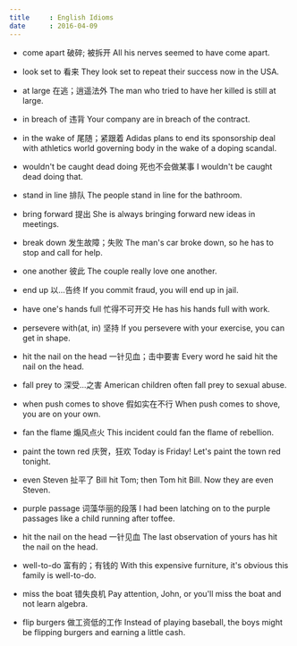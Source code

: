 ```yaml
---
title     : English Idioms
date      : 2016-04-09
---
```


- come apart  破碎; 被拆开
  All his nerves seemed to have come apart.

- look set to  看来
  They look set to repeat their success now in the USA.

- at large  在逃；逍遥法外
  The man who tried to have her killed is still at large.

- in breach of  违背
  Your company are in breach of the contract.

- in the wake of  尾随；紧跟着
  Adidas plans to end its sponsorship deal with athletics world governing body in the wake of a doping scandal.

- wouldn't be caught dead doing  死也不会做某事
  I wouldn't be caught dead doing that.

- stand in line  排队
  The people stand in line for the bathroom.

- bring forward  提出
  She is always bringing forward new ideas in meetings.

- break down  发生故障；失败
  The man's car broke down, so he has to stop and call for help.

- one another 彼此
  The couple really love one another.

- end up  以...告终
  If you commit fraud, you will end up in jail.

- have one's hands full 忙得不可开交
  He has his hands full with work.

- persevere with(at, in)  坚持
  If you persevere with your exercise, you can get in shape.

- hit the nail on the head  一针见血；击中要害
  Every word he said hit the nail on the head.

- fall prey to  深受...之害
  American children often fall prey to sexual abuse.

- when push comes to shove  假如实在不行
  When push comes to shove, you are on your own.

- fan the flame  煽风点火
  This incident could fan the flame of rebellion.

- paint the town red  庆贺，狂欢
  Today is Friday! Let's paint the town red tonight.

- even Steven  扯平了
  Bill hit Tom; then Tom hit Bill. Now they are even Steven.

- purple passage  词藻华丽的段落
  I had been latching on to the purple passages like a child running after toffee.

- hit the nail on the head  一针见血
  The last observation of yours has hit the nail on the head.

- well-to-do  富有的；有钱的
  With this expensive furniture, it's obvious this family is well-to-do.

- miss the boat  错失良机
  Pay attention, John, or you'll miss the boat and not learn algebra.

- flip burgers  做工资低的工作
  Instead of playing baseball, the boys might be flipping burgers and earning a little cash.

